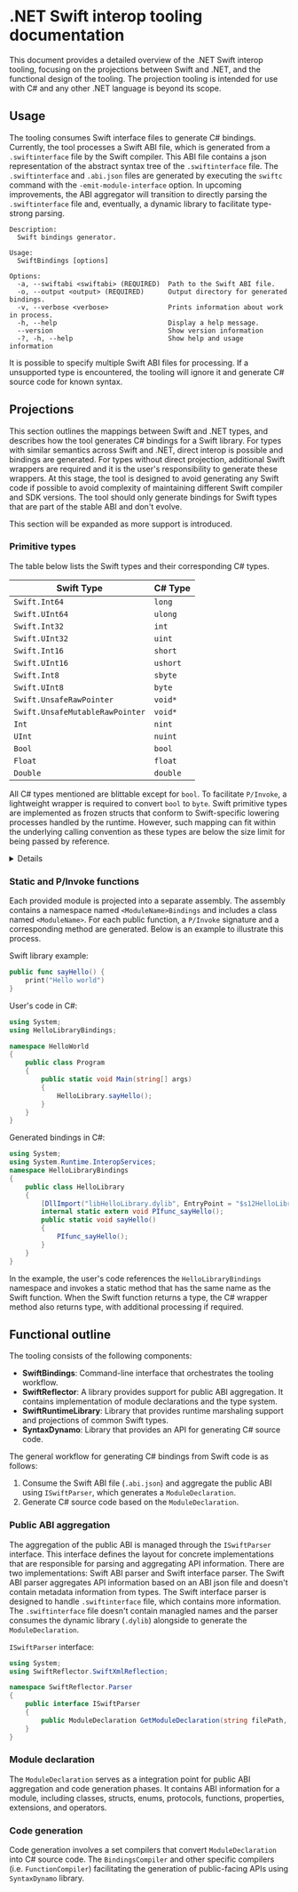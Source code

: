 # .NET Swift interop tooling documentation

This document provides a detailed overview of the .NET Swift interop tooling, focusing on the projections between Swift and .NET, and the functional design of the tooling. The projection tooling is intended for use with C# and any other .NET language is beyond its scope.

## Usage

The tooling consumes Swift interface files to generate C# bindings. Currently, the tool processes a Swift ABI file, which is generated from a `.swiftinterface` file by the Swift compiler. This ABI file contains a json representation of the abstract syntax tree of the `.swiftinterface` file. The `.swiftinterface` and `.abi.json` files are generated by executing the `swiftc` command with the `-emit-module-interface` option. In upcoming improvements, the ABI aggregator will transition to directly parsing the `.swiftinterface` file and, eventually, a dynamic library to facilitate type-strong parsing.

```
Description:
  Swift bindings generator.

Usage:
  SwiftBindings [options]

Options:
  -a, --swiftabi <swiftabi> (REQUIRED)  Path to the Swift ABI file.
  -o, --output <output> (REQUIRED)      Output directory for generated bindings.
  -v, --verbose <verbose>               Prints information about work in process.
  -h, --help                            Display a help message.
  --version                             Show version information
  -?, -h, --help                        Show help and usage information
```

It is possible to specify multiple Swift ABI files for processing. If a unsupported type is encountered, the tooling will ignore it and generate C# source code for known syntax.

## Projections

This section outlines the mappings between Swift and .NET types, and describes how the tool generates C# bindings for a Swift library. For types with similar semantics across Swift and .NET, direct interop is possible and bindings are generated. For types without direct projection, additional Swift wrappers are required and it is the user's responsibility to generate these wrappers. At this stage, the tool is designed to avoid generating any Swift code if possible to avoid complexity of maintaining different Swift compiler and SDK versions. The tool should only generate bindings for Swift types that are part of the stable ABI and don't evolve.

This section will be expanded as more support is introduced.

### Primitive types

The table below lists the Swift types and their corresponding C# types.

| Swift Type                      | C# Type  |
| ------------------------------- | -------- |
| `Swift.Int64`                   | `long`   |
| `Swift.UInt64`                  | `ulong`  |
| `Swift.Int32`                   | `int`    |
| `Swift.UInt32`                  | `uint`   |
| `Swift.Int16`                   | `short`  |
| `Swift.UInt16`                  | `ushort` |
| `Swift.Int8`                    | `sbyte`  |
| `Swift.UInt8`                   | `byte`   |
| `Swift.UnsafeRawPointer`        | `void*`  |
| `Swift.UnsafeMutableRawPointer` | `void*`  |
| `Int`                           | `nint`   |
| `UInt`                          | `nuint`  |
| `Bool`                          | `bool`   |
| `Float`                         | `float`  |
| `Double`                        | `double` |

All C# types mentioned are blittable except for `bool`. To facilitate `P/Invoke`, a lightweight wrapper is required to convert `bool` to `byte`. Swift primitive types are implemented as frozen structs that conform to Swift-specific lowering processes handled by the runtime. However, such mapping can fit within the underlying calling convention as these types are below the size limit for being passed by reference.

<details>
The Swift type database is an XML-based file format used for describing primitive data types with the following structure:

```xml
<?xml version="1.0" encoding="utf-8"?>
<swifttypedatabase version="1.0">
    <entities>
        <!-- Individual entities describing Swift data types with C# projections -->
    </entities>
</swifttypedatabase>
```
#### Elements

##### `entities`
- **Description:** Container for individual data type entities.
- **Child Elements:**
    - `entity`: Represents a specific data type in Swift.
        - **Attributes:**
        - `managedNameSpace`: Specifies the managed namespace of the data type.
        - `managedTypeName`: Specifies the managed type name of the data type.
        - **Child Elements:**
        - `typedeclaration`: Represents the declaration of the Swift type.
            - **Attributes:**
            - `kind`: Specifies the kind of type declaration.
            - `name`: Specifies the name of the Swift type.
            - `module`: Specifies the module of the Swift type.
</details>

### Static and P/Invoke functions

Each provided module is projected into a separate assembly. The assembly contains a namespace named `<ModuleName>Bindings` and includes a class named `<ModuleName>`. For each public function, a `P/Invoke` signature and a corresponding method are generated. Below is an example to illustrate this process.

Swift library example:
```swift
public func sayHello() {
    print("Hello world")
}
```

User's code in C#:
```csharp
using System;
using HelloLibraryBindings;

namespace HelloWorld
{
    public class Program
    {
        public static void Main(string[] args)
        {
            HelloLibrary.sayHello();
        }
    }
}
```

Generated bindings in C#:
```csharp
using System;
using System.Runtime.InteropServices;
namespace HelloLibraryBindings
{
    public class HelloLibrary
    {
        [DllImport("libHelloLibrary.dylib", EntryPoint = "$s12HelloLibrary03sayA0yyF")]
        internal static extern void PIfunc_sayHello();
        public static void sayHello()
        {
            PIfunc_sayHello();
        }
    }
}
```

In the example, the user's code references the `HelloLibraryBindings` namespace and invokes a static method that has the same name as the Swift function. When the Swift function returns a type, the C# wrapper method also returns type, with additional processing if required.

## Functional outline

The tooling consists of the following components:
- **SwiftBindings**: Command-line interface that orchestrates the tooling workflow.
- **SwiftReflector**: A library provides support for public ABI aggregation. It contains implementation of module declarations and the type system.
- **SwiftRuntimeLibrary**: Library that provides runtime marshaling support and projections of common Swift types.
- **SyntaxDynamo**: Library that provides an API for generating C# source code.

The general workflow for generating C# bindings from Swift code is as follows:
1. Consume the Swift ABI file (`.abi.json`) and aggregate the public ABI using `ISwiftParser`, which generates a `ModuleDeclaration`.
2. Generate C# source code based on the `ModuleDeclaration`.

### Public ABI aggregation

The aggregation of the public ABI is managed through the `ISwiftParser` interface. This interface defines the layout for concrete implementations that are responsible for parsing and aggregating API information. There are two implementations: Swift ABI parser and Swift interface parser. The Swift ABI parser aggregates API information based on an ABI json file and doesn't contain metadata information from types. The Swift interface parser is designed to handle `.swiftinterface` file, which contains more information. The `.swiftinterface` file doesn't contain managled names and the parser consumes the dynamic library (`.dylib`) alongside to generate the `ModuleDeclaration`.

`ISwiftParser` interface:
```csharp
using System;
using SwiftReflector.SwiftXmlReflection;

namespace SwiftReflector.Parser
{
    public interface ISwiftParser
    {
        public ModuleDeclaration GetModuleDeclaration(string filePath, ErrorHandling errors);
    }
}
```

### Module declaration

The `ModuleDeclaration` serves as a integration point for public ABI aggregation and code generation phases. It contains ABI information for a module, including classes, structs, enums, protocols, functions, properties, extensions, and operators.

### Code generation

Code generation involves a set compilers that convert `ModuleDeclaration` into C# source code. The `BindingsCompiler` and other specific compilers (i.e. `FunctionCompiler`) facilitating the generation of public-facing APIs using `SyntaxDynamo` library.
